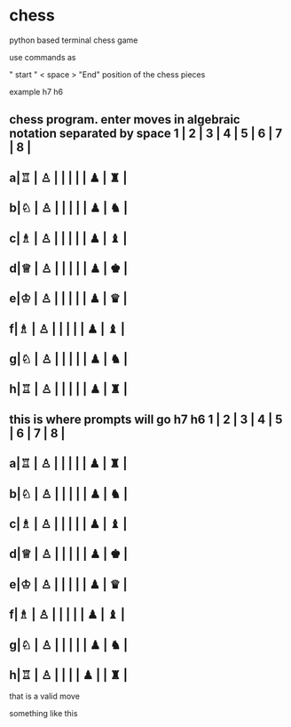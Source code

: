 # chess
python based terminal chess game 

use commands as 

" start " < space > "End" position of the chess pieces

example h7 h6

chess program. enter moves in algebraic notation separated by space
  1 | 2 | 3 | 4 | 5 | 6 | 7 | 8 |
--------------------------------
a|♖ | ♙ |   |   |   |   | ♟ | ♜ | 
--------------------------------
b|♘ | ♙ |   |   |   |   | ♟ | ♞ | 
--------------------------------
c|♗ | ♙ |   |   |   |   | ♟ | ♝ | 
--------------------------------
d|♕ | ♙ |   |   |   |   | ♟ | ♚ | 
--------------------------------
e|♔ | ♙ |   |   |   |   | ♟ | ♛ | 
--------------------------------
f|♗ | ♙ |   |   |   |   | ♟ | ♝ | 
--------------------------------
g|♘ | ♙ |   |   |   |   | ♟ | ♞ | 
--------------------------------
h|♖ | ♙ |   |   |   |   | ♟ | ♜ | 
--------------------------------
this is where prompts will go
h7 h6
1 | 2 | 3 | 4 | 5 | 6 | 7 | 8 |
--------------------------------
a|♖ | ♙ |   |   |   |   | ♟ | ♜ | 
--------------------------------
b|♘ | ♙ |   |   |   |   | ♟ | ♞ | 
--------------------------------
c|♗ | ♙ |   |   |   |   | ♟ | ♝ | 
--------------------------------
d|♕ | ♙ |   |   |   |   | ♟ | ♚ | 
--------------------------------
e|♔ | ♙ |   |   |   |   | ♟ | ♛ | 
--------------------------------
f|♗ | ♙ |   |   |   |   | ♟ | ♝ | 
--------------------------------
g|♘ | ♙ |   |   |   |   | ♟ | ♞ | 
--------------------------------
h|♖ | ♙ |   |   |   | ♟ |   | ♜ | 
--------------------------------
that is a valid move



something like this 
